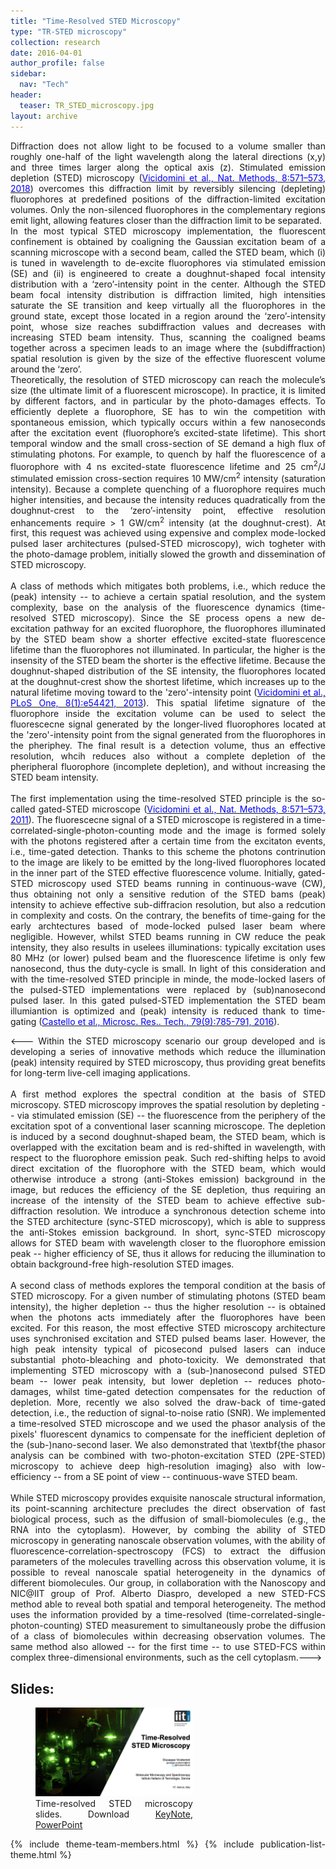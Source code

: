 ```yaml
---
title: "Time-Resolved STED Microscopy"
type: "TR-STED microscopy"
collection: research
date: 2016-04-01
author_profile: false
sidebar:
  nav: "Tech"
header:
  teaser: TR_STED_microscopy.jpg
layout: archive
---
```

<div style="text-align: justify">
  
Diffraction does not allow light to be focused to a volume smaller than roughly one-half of the light wavelength along the lateral directions (x,y) and three times larger along the optical axis (z). Stimulated emission depletion (STED) microscopy (<a href="https://doi.org/10.1038/nmeth.1624"><span style="color:blue">Vicidomini et al., Nat. Methods, 8:571–573, 2018</span></a>) overcomes this diffraction limit by reversibly silencing (depleting) fluorophores at predefined positions of the diffraction-limited excitation volumes. Only the non-silenced fluorophores in the complementary regions emit light, allowing features closer than the diffraction limit to be separated.
<br>
In the most typical STED microscopy implementation, the fluorescent confinement is obtained by coaligning the Gaussian excitation beam of a scanning microscope with a second beam, called the STED beam, which (i) is tuned in wavelength to de-excite fluorophores via stimulated emission (SE) and (ii) is engineered to create a doughnut-shaped focal intensity distribution with a ‘zero’-intensity point in the center. Although the STED beam focal intensity distribution is diffraction limited, high intensities saturate the SE transition and keep virtually all the fluorophores in the ground state, except those located in a region around the ‘zero’-intensity point, whose size reaches subdiffraction values and decreases with increasing STED beam intensity. Thus, scanning the coaligned beams together across a specimen leads to an image where the (subdiffraction) spatial resolution is given by the size of the effective fluorescent volume around the ‘zero’.
<br>
Theoretically, the resolution of STED microscopy can reach the molecule’s size (the ultimate limit of a fluorescent microscope). In practice, it is limited by different factors, and in particular by the photo-damages effects. To efficiently deplete a fluorophore, SE has to win the competition with spontaneous emission, which typically occurs within a few nanoseconds after the excitation event (fluorophore’s excited-state lifetime). This short temporal window and the small cross-section of SE demand a high flux of stimulating photons. For example, to quench by half the fluorescence of a fluorophore with 4 ns excited-state fluorescence lifetime and 25 cm<sup>2</sup>/J stimulated emission cross-section requires 10 MW/cm<sup>2</sup> intensity (saturation intensity). Because a complete quenching of a fluorophore requires much higher intensities, and because the intensity reduces quadratically from the doughnut-crest to the ‘zero’-intensity point, effective resolution enhancements require > 1 GW/cm<sup>2</sup> intensity (at the doughnut-crest). At first, this request was achieved using expensive and complex mode-locked pulsed laser architectures (pulsed-STED microscopy), wich togheter with the photo-damage problem, initially slowed the growth and dissemination of STED microscopy. 
<br>
<br>
A class of methods which mitigates both problems, i.e., which reduce the (peak) intensity -- to achieve a certain spatial resolution, and the system complexity, base on the analysis of the fluorescence dynamics (time-resolved STED microscopy). Since the SE process opens a new de-excitation pathway for an excited fluorophore, the fluorophores illuminated by the STED beam show a shorter effective excited-state fluorescence lifetime than the fluorophores not illuminated. In particular, the higher is the insensity of the STED beam the shorter is the effective lifetime. Because the doughnut-shaped distribution of the SE intensity, the fluorophores located at the doughnut-crest show the shortest lifetime, which increases up to the natural lifetime moving toward to the 'zero'-intensity point (<a href="https://doi.org/10.1371/journal.pone.0054421"><span style="color:blue">Vicidomini et al., PLoS One, 8(1):e54421, 2013</span></a>). This spatial lifetime signature of the fluorophore inside the excitation volume can be used to select the fluorescecne signal generated by the longer-lived fluorophores located at the 'zero'-intensity point from the signal generated from the fluorophores in the pheriphey. The final result is a detection volume, thus an effective resolution, whcih reduces also without a complete depletion of the pheripheral fluorophore (incomplete depletion), and without increasing the STED beam intensity. 
<br>
<br>
The first implementation using the time-resolved STED principle is the so-called gated-STED microscope (<a href="https://doi.org/10.1038/nmeth.1624"><span style="color:blue">Vicidomini et al., Nat. Methods, 8:571–573, 2011</span></a>). The fluorescecne signal of a STED microscope is registered in a time-correlated-single-photon-counting mode and the image is formed solely with the photons registered after a certain time from the excitaton events, i.e., time-gated detection. Thanks to this scheme the photons contrinution to the image are likely to be emitted by the long-lived fluorophores located in the inner part of the STED effective fluorescence volume. Initially, gated-STED microscopy used STED beams running in continuous-wave (CW), thus obtaining not only a sensitive redution of the STED bams (peak) intensity to achieve effective sub-diffracion resolution, but also a redcution in complexity and costs. On the contrary, the benefits of time-gaing for the early archtectures based of mode-locked pulsed laser beam where negligible. However, whilst STED beams running in CW reduce the peak intensity, they also results in uselees illuminations: typically excitation uses 80 MHz (or lower) pulsed beam and the fluorescence lifetime is only few nanosecond, thus the duty-cycle is small. In light of this consideration and with the time-resolved STED principle in minde, the mode-locked lasers of the pulsed-STED implementations were replaced by (sub)nanosecond pulsed laser. In this gated pulsed-STED implementation the STED beam illumiantion is optimized and (peak) intensity is reduced thank to time-gating (<a href="https://doi.org/10.1002/jemt.22716"><span style="color:blue">Castello et al., Microsc. Res.. Tech., 79(9):785-791, 2016</span></a>).         
  
<--- Within the STED microscopy scenario our group developed and is developing a series of innovative methods which reduce the illumination (peak) intensity required by STED microscopy, thus providing great benefits for long-term live-cell imaging applications.
<br>
<br>
A first method explores the spectral condition at the basis of STED microscopy. STED microscopy improves the spatial resolution by depleting -- via stimulated emission (SE) -- the fluorescence from the periphery of the excitation spot of a conventional laser scanning microscope. The depletion is induced by a second doughnut-shaped beam, the STED beam, which is overlapped with the excitation beam and is red-shifted in wavelength, with respect to the fluorophore emission peak. Such red-shifting helps to avoid direct excitation of the fluorophore with the STED beam, which would otherwise introduce a strong (anti-Stokes emission) background in the image, but reduces the efficiency of the SE depletion, thus requiring an increase of the intensity of the STED beam to achieve effective sub-diffraction resolution. We introduce a synchronous detection scheme into the STED architecture (sync-STED microscopy), which is able to suppress the anti-Stokes emission background. In short, sync-STED microscopy allows for STED beam with wavelength closer to the fluorophore emission peak -- higher efficiency of SE, thus it allows for reducing the illumination to obtain background-free high-resolution STED images.
<br>
<br>
A second class of methods explores the temporal condition at the basis of STED microscopy. For a given number of stimulating photons (STED beam intensity), the higher depletion -- thus the higher resolution -- is obtained when the photons acts immediately after the fluorophores have been excited. For this reason, the most effective STED microscopy architecture uses synchronised excitation and STED pulsed beams laser. However, the high peak intensity typical of picosecond pulsed lasers can induce substantial photo-bleaching and photo-toxicity. We demonstrated that implementing STED microscopy with a (sub-)nanosecond pulsed STED beam -- lower peak intensity, but lower depletion -- reduces photo-damages, whilst time-gated detection compensates for the reduction of depletion. More, recently we also solved the draw-back of time-gated detection, i.e., the reduction of signal-to-noise ratio (SNR). We implemented a time-resolved STED microscope and we used the phasor analysis of the pixels' fluorescent dynamics to compensate for the inefficient depletion of the (sub-)nano-second laser. We also demonstrated that \textbf{the phasor analysis can be combined with two-photon-excitation STED (2PE-STED) microscopy to achieve deep high-resolution imaging} also with low-efficiency -- from a SE point of view -- continuous-wave STED beam.
<br>
<br>
While STED microscopy provides exquisite nanoscale structural information, its point-scanning architecture precludes the direct observation of fast biological process, such as the diffusion of small-biomolecules (e.g., the RNA into the cytoplasm). However, by combing the ability of STED microscopy in generating nanoscale observation volumes, with the ability of fluorescence-correlation-spectroscopy (FCS) to extract the diffusion parameters of the molecules travelling across this observation volume, it is possible to reveal nanoscale spatial heterogeneity in the dynamics of different biomolecules. Our group, in collaboration with the Nanoscopy and NIC$@$IIT group of Prof. Alberto Diaspro, developed a new STED-FCS method able to reveal both spatial and temporal heterogeneity. The method uses the information provided by a time-resolved (time-correlated-single-photon-counting) STED measurement to simultaneously probe the diffusion of a class of biomolecules within decreasing observation volumes. The same method also allowed -- for the first time -- to use STED-FCS within complex three-dimensional environments, such as the cell cytoplasm.--->

<h2> Slides: </h2>
<figure style="width: 50%" class="align-center">
<img src='/slides/VicidominiG_TimeResolvedSTED_preview.001.jpeg'>
<figcaption>Time-resolved STED microscopy slides. Download <a href="/slides/VicidominiG_TimeResolvedSTED.key">KeyNote</a>, <a href="/slides/VicidominiG_TimeResolvedSTED.pptx">PowerPoint</a> </figcaption>
</figure>

{% include theme-team-members.html %}
{% include publication-list-theme.html %}



